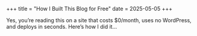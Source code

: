 +++
title = "How I Built This Blog for Free"
date = 2025-05-05
+++

Yes, you’re reading this on a site that costs $0/month, uses no WordPress, and deploys in seconds. Here’s how I did it...
